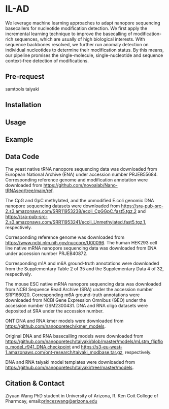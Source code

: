 # IL-AD

We leverage machine learning approaches to adapt nanopore sequencing basecallers for nucleotide modification detection. We first apply the incremental learning technique to improve the basecalling of modification-rich sequences, which are usually of high biological interests. With sequence backbones resolved, we further run anomaly detection on individual nucleotides to determine their modification status. By this means, our pipeline promises the single-molecule, single-nucleotide and sequence context-free detection of modifications. 

## Pre-request

samtools
taiyaki

## Installation

## Usage

## Example

## Data Code

The yeast native tRNA nanopore sequencing data was downloaded from European National Archive (ENA) under accession number PRJEB55684. Corresponding reference genome and modification annotation were downloaded from https://github.com/novoalab/Nano-tRNAseq/tree/main/ref. 

The CpG and GpC methylated, and the unmodified E.coli genomic DNA nanopore sequencing datasets were downloaded from https://sra-pub-src-2.s3.amazonaws.com/SRR11953238/ecoli_CpGGpC.fast5.tgz.2 and https://sra-pub-src-2.s3.amazonaws.com/SRR11953241/ecoli_Unmethylated.fast5.tgz.1, respectively.

Corresponding reference genome was downloaded from https://www.ncbi.nlm.nih.gov/nuccore/U00096. The human HEK293 cell line native mRNA nanopore sequencing data was downloaded from ENA under accession number PRJEB40872. 

Corresponding m1A and m6A ground-truth annotations were downloaded from the Supplementary Table 2 of 35 and the Supplementary Data 4 of 32, respectively. 

The mouse ESC native mRNA nanopore sequencing data was downloaded from NCBI Sequence Read Archive (SRA) under the accession number SRP166020. Corresponding m6A ground-truth annotations were downloaded from NCBI Gene Expression Omnibus (GEO) under the accession number GSM2300431. DNA and RNA oligo datasets were deposited at SRA under the accession number. 

ONT DNA and RNA kmer models were downloaded from https://github.com/nanoporetech/kmer_models. 

Original DNA and RNA basecalling models were downloaded from https://github.com/nanoporetech/taiyaki/blob/master/models/mLstm_flipflop_model_r941_DNA.checkpoint and https://s3-eu-west-1.amazonaws.com/ont-research/taiyaki_modbase.tar.gz, respectively. 

DNA and RNA taiyaki model templates were downloaded from https://github.com/nanoporetech/taiyaki/tree/master/models.

## Citation & Contact

Ziyuan Wang PhD student in University of Arizona, R. Ken Coit College of Pharmcay, email:princezwang@arizona.edu
